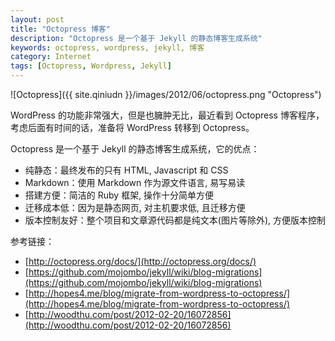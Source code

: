 ```yaml
---
layout: post
title: "Octopress 博客"
description: "Octopress 是一个基于 Jekyll 的静态博客生成系统"
keywords: octopress, wordpress, jekyll, 博客
category: Internet
tags: [Octopress, Wordpress, Jekyll]
---
```


![Octopress]({{ site.qiniudn }}/images/2012/06/octopress.png "Octopress")

WordPress 的功能非常强大，但是也臃肿无比，最近看到 Octopress 博客程序，考虑后面有时间的话，准备将 WordPress 转移到 Octopress。

<!-- more -->

Octopress 是一个基于 Jekyll 的静态博客生成系统，它的优点：

- 纯静态：最终发布的只有 HTML,  Javascript 和 CSS
- Markdown：使用 Markdown 作为源文件语言, 易写易读
- 搭建方便：简洁的 Ruby 框架, 操作十分简单方便
- 迁移成本低：因为是静态网页, 对主机要求低, 且迁移方便
- 版本控制友好：整个项目和文章源代码都是纯文本(图片等除外), 方便版本控制

参考链接：

- [http://octopress.org/docs/](http://octopress.org/docs/)
- [https://github.com/mojombo/jekyll/wiki/blog-migrations](https://github.com/mojombo/jekyll/wiki/blog-migrations)
- [http://hopes4.me/blog/migrate-from-wordpress-to-octopress/](http://hopes4.me/blog/migrate-from-wordpress-to-octopress/)
- [http://woodthu.com/post/2012-02-20/16072856](http://woodthu.com/post/2012-02-20/16072856)
